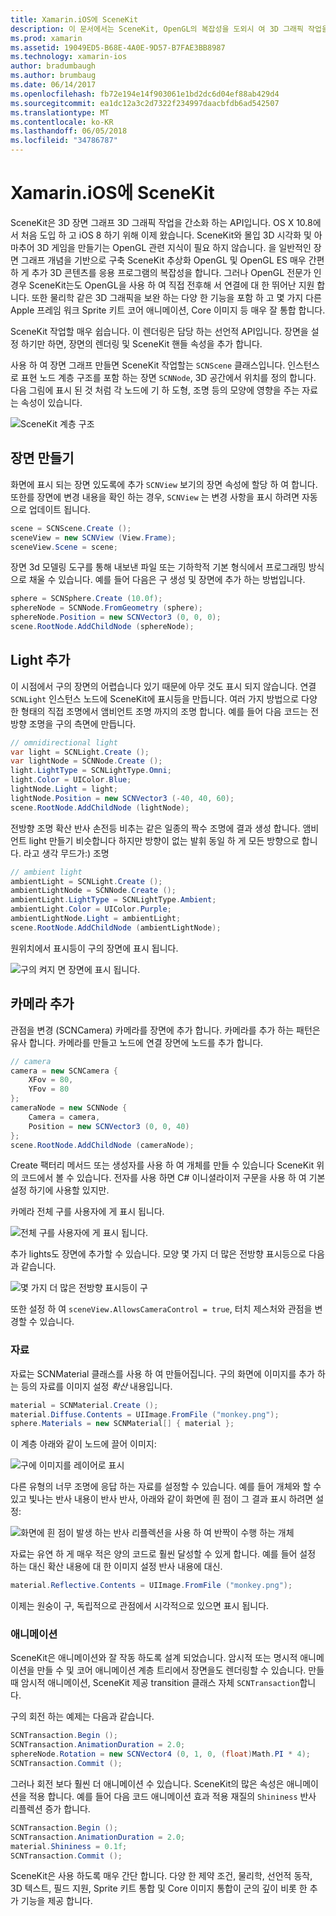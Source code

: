 ```yaml
---
title: Xamarin.iOS에 SceneKit
description: 이 문서에서는 SceneKit, OpenGL의 복잡성을 도외시 여 3D 그래픽 작업을 간소화 하는 3D 장면 graph API에 설명 합니다.
ms.prod: xamarin
ms.assetid: 19049ED5-B68E-4A0E-9D57-B7FAE3BB8987
ms.technology: xamarin-ios
author: bradumbaugh
ms.author: brumbaug
ms.date: 06/14/2017
ms.openlocfilehash: fb72e194e14f903061e1bd2dc6d04ef88ab429d4
ms.sourcegitcommit: ea1dc12a3c2d7322f234997daacbfdb6ad542507
ms.translationtype: MT
ms.contentlocale: ko-KR
ms.lasthandoff: 06/05/2018
ms.locfileid: "34786787"
---
```

# <a name="scenekit-in-xamarinios"></a>Xamarin.iOS에 SceneKit

SceneKit은 3D 장면 그래프 3D 그래픽 작업을 간소화 하는 API입니다. OS X 10.8에서 처음 도입 하 고 iOS 8 하기 위해 이제 왔습니다. SceneKit와 몰입 3D 시각화 및 아마추어 3D 게임을 만들기는 OpenGL 관련 지식이 필요 하지 않습니다. 을 일반적인 장면 그래프 개념을 기반으로 구축 SceneKit 추상화 OpenGL 및 OpenGL ES 매우 간편 하 게 추가 3D 콘텐츠를 응용 프로그램의 복잡성을 합니다. 그러나 OpenGL 전문가 인 경우 SceneKit는도 OpenGL을 사용 하 여 직접 전후해 서 연결에 대 한 뛰어난 지원 합니다. 또한 물리학 같은 3D 그래픽을 보완 하는 다양 한 기능을 포함 하 고 몇 가지 다른 Apple 프레임 워크 Sprite 키트 코어 애니메이션, Core 이미지 등 매우 잘 통합 합니다.

SceneKit 작업할 매우 쉽습니다. 이 렌더링은 담당 하는 선언적 API입니다. 장면을 설정 하기만 하면, 장면의 렌더링 및 SceneKit 핸들 속성을 추가 합니다.

사용 하 여 장면 그래프 만들면 SceneKit 작업할는 `SCNScene` 클래스입니다. 인스턴스로 표현 노드 계층 구조를 포함 하는 장면 `SCNNode`, 3D 공간에서 위치를 정의 합니다. 다음 그림에 표시 된 것 처럼 각 노드에 기 하 도형, 조명 등의 모양에 영향을 주는 자료는 속성이 있습니다.

![](scenekit-images/image7.png "SceneKit 계층 구조") 

## <a name="create-a-scene"></a>장면 만들기

화면에 표시 되는 장면 있도록에 추가 `SCNView` 보기의 장면 속성에 할당 하 여 합니다. 또한를 장면에 변경 내용을 확인 하는 경우, `SCNView` 는 변경 사항을 표시 하려면 자동으로 업데이트 됩니다.

```csharp
scene = SCNScene.Create ();
sceneView = new SCNView (View.Frame);
sceneView.Scene = scene;
```

장면 3d 모델링 도구를 통해 내보낸 파일 또는 기하학적 기본 형식에서 프로그래밍 방식으로 채울 수 있습니다. 예를 들어 다음은 구 생성 및 장면에 추가 하는 방법입니다.

```csharp
sphere = SCNSphere.Create (10.0f);
sphereNode = SCNNode.FromGeometry (sphere);
sphereNode.Position = new SCNVector3 (0, 0, 0);
scene.RootNode.AddChildNode (sphereNode);
```

## <a name="adding-light"></a>Light 추가

이 시점에서 구의 장면의 어렵습니다 있기 때문에 아무 것도 표시 되지 않습니다. 연결 `SCNLight` 인스턴스 노드에 SceneKit에 표시등을 만듭니다. 여러 가지 방법으로 다양 한 형태의 직접 조명에서 앰비언트 조명 까지의 조명 합니다. 예를 들어 다음 코드는 전방향 조명을 구의 측면에 만듭니다.

```csharp
// omnidirectional light
var light = SCNLight.Create ();
var lightNode = SCNNode.Create ();
light.LightType = SCNLightType.Omni;
light.Color = UIColor.Blue;
lightNode.Light = light;
lightNode.Position = new SCNVector3 (-40, 40, 60);
scene.RootNode.AddChildNode (lightNode);
```

전방향 조명 확산 반사 손전등 비추는 같은 일종의 짝수 조명에 결과 생성 합니다. 앰비언트 light 만들기 비슷합니다 하지만 방향이 없는 발휘 동일 하 게 모든 방향으로 합니다. 라고 생각 무드가:) 조명

```csharp
// ambient light
ambientLight = SCNLight.Create ();
ambientLightNode = SCNNode.Create ();
ambientLight.LightType = SCNLightType.Ambient;
ambientLight.Color = UIColor.Purple;
ambientLightNode.Light = ambientLight;
scene.RootNode.AddChildNode (ambientLightNode);
```

원위치에서 표시등이 구의 장면에 표시 됩니다.

![](scenekit-images/image8.png "구의 켜지 면 장면에 표시 됩니다.")
 
## <a name="adding-a-camera"></a>카메라 추가

관점을 변경 (SCNCamera) 카메라를 장면에 추가 합니다. 카메라를 추가 하는 패턴은 유사 합니다. 카메라를 만들고 노드에 연결 장면에 노드를 추가 합니다.

```csharp
// camera
camera = new SCNCamera {
    XFov = 80,
    YFov = 80
};
cameraNode = new SCNNode {
    Camera = camera,
    Position = new SCNVector3 (0, 0, 40)
};
scene.RootNode.AddChildNode (cameraNode);
```

Create 팩터리 메서드 또는 생성자를 사용 하 여 개체를 만들 수 있습니다 SceneKit 위의 코드에서 볼 수 있습니다. 전자를 사용 하면 C# 이니셜라이저 구문을 사용 하 여 기본 설정 하기에 사용할 있지만.

카메라 전체 구를 사용자에 게 표시 됩니다.

![](scenekit-images/image9.png "전체 구를 사용자에 게 표시 됩니다.")
 
추가 lights도 장면에 추가할 수 있습니다. 모양 몇 가지 더 많은 전방향 표시등으로 다음과 같습니다.

![](scenekit-images/image10.png "몇 가지 더 많은 전방향 표시등이 구")
 
또한 설정 하 여 `sceneView.AllowsCameraControl = true`, 터치 제스처와 관점을 변경할 수 있습니다.

### <a name="materials"></a>자료

자료는 SCNMaterial 클래스를 사용 하 여 만들어집니다. 구의 화면에 이미지를 추가 하는 등의 자료를 이미지 설정 *확산* 내용입니다.

```csharp
material = SCNMaterial.Create ();
material.Diffuse.Contents = UIImage.FromFile ("monkey.png");
sphere.Materials = new SCNMaterial[] { material };
```

이 계층 아래와 같이 노드에 끌어 이미지:

![](scenekit-images/image11.png "구에 이미지를 레이어로 표시")
 
다른 유형의 너무 조명에 응답 하는 자료를 설정할 수 있습니다. 예를 들어 개체와 할 수 있고 빛나는 반사 내용이 반사 반사, 아래와 같이 화면에 흰 점이 그 결과 표시 하려면 설정:

![](scenekit-images/image12.png "화면에 흰 점이 발생 하는 반사 리플렉션을 사용 하 여 반짝이 수행 하는 개체")
 
자료는 유연 하 게 매우 적은 양의 코드로 훨씬 달성할 수 있게 합니다. 예를 들어 설정 하는 대신 확산 내용에 대 한 이미지 설정 반사 내용에 대신.

```csharp
material.Reflective.Contents = UIImage.FromFile ("monkey.png");
```

이제는 원숭이 구, 독립적으로 관점에서 시각적으로 있으면 표시 됩니다.

### <a name="animation"></a>애니메이션

SceneKit은 애니메이션와 잘 작동 하도록 설계 되었습니다. 암시적 또는 명시적 애니메이션을 만들 수 및 코어 애니메이션 계층 트리에서 장면을도 렌더링할 수 있습니다. 만들 때 암시적 애니메이션, SceneKit 제공 transition 클래스 자체 `SCNTransaction`합니다.

구의 회전 하는 예제는 다음과 같습니다.

```csharp
SCNTransaction.Begin ();
SCNTransaction.AnimationDuration = 2.0;
sphereNode.Rotation = new SCNVector4 (0, 1, 0, (float)Math.PI * 4);
SCNTransaction.Commit ();
```

그러나 회전 보다 훨씬 더 애니메이션 수 있습니다. SceneKit의 많은 속성은 애니메이션을 적용 합니다. 예를 들어 다음 코드 애니메이션 효과 적용 재질의 `Shininess` 반사 리플렉션 증가 합니다.

```csharp
SCNTransaction.Begin ();
SCNTransaction.AnimationDuration = 2.0;
material.Shininess = 0.1f;
SCNTransaction.Commit ();
```

SceneKit은 사용 하도록 매우 간단 합니다. 다양 한 제약 조건, 물리학, 선언적 동작, 3D 텍스트, 필드 지원, Sprite 키트 통합 및 Core 이미지 통합이 군의 깊이 비롯 한 추가 기능을 제공 합니다.